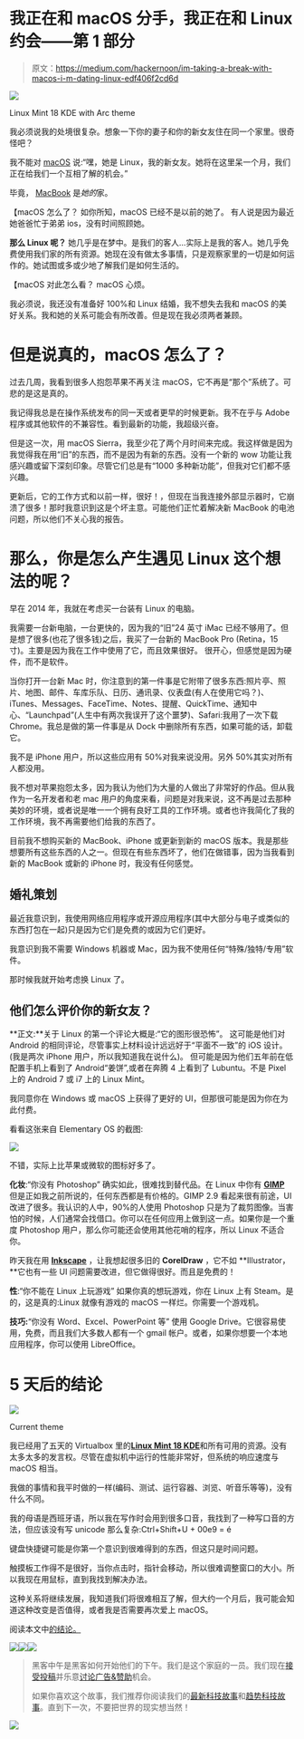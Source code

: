 # 我正在和 macOS 分手，我正在和 Linux 约会——第 1 部分

> 原文：<https://medium.com/hackernoon/im-taking-a-break-with-macos-i-m-dating-linux-edf406f2cd6d>

![](img/912a12a989fee140b7a7d117bf44af73.png)

Linux Mint 18 KDE with Arc theme

我必须说我的处境很复杂。想象一下你的妻子和你的新女友住在同一个家里。很奇怪吧？

我不能对 [macOS](https://hackernoon.com/tagged/macos) 说:“嘿，她是 Linux，我的新女友。她将在这里呆一个月，我们正在给我们一个互相了解的机会。”

毕竟， [MacBook](https://hackernoon.com/tagged/macbook) 是*她的*家。

【macOS 怎么了？
如你所知，macOS 已经不是以前的她了。
有人说是因为最近她爸爸忙于弟弟 ios，没有时间照顾她。

**那么 Linux 呢？**
她几乎是在梦中。是我们的客人…实际上是我的客人。她几乎免费使用我们家的所有资源。她现在没有做太多事情，只是观察家里的一切是如何运作的。她试图或多或少地了解我们是如何生活的。

【macOS 对此怎么看？
macOS 心烦。

我必须说，我还没有准备好 100%和 Linux 结婚，我不想失去我和 macOS 的美好关系。我和她的关系可能会有所改善。但是现在我必须两者兼顾。

# 但是说真的，macOS 怎么了？

过去几周，我看到很多人抱怨苹果不再关注 macOS，它不再是“那个”系统了。可悲的是这是真的。

我记得我总是在操作系统发布的同一天或者更早的时候更新。我不在乎与 Adobe 程序或其他软件的不兼容性。看到最新的功能，我超级兴奋。

但是这一次，用 macOS Sierra，我至少花了两个月时间来完成。我这样做是因为我觉得我在用“旧”的东西，而不是因为有新的东西。没有一个新的 wow 功能让我感兴趣或留下深刻印象。尽管它们总是有“1000 多种新功能”，但我对它们都不感兴趣。

更新后，它的工作方式和以前一样，很好！，但现在当我连接外部显示器时，它崩溃了很多！那时我意识到这是个坏主意。可能他们正忙着解决新 MacBook 的电池问题，所以他们不关心我的报告。

# 那么，你是怎么产生遇见 Linux 这个想法的呢？

早在 2014 年，我就在考虑买一台装有 Linux 的电脑。

我需要一台新电脑，一台更快的，因为我的“旧”24 英寸 iMac 已经不够用了。但是想了很多(也花了很多钱)之后，我买了一台新的 MacBook Pro (Retina，15 寸)。主要是因为我在工作中使用了它，而且效果很好。
很开心，但感觉是因为硬件，而不是软件。

当你打开一台新 Mac 时，你注意到的第一件事是它附带了很多东西:照片亭、照片、地图、邮件、车库乐队、日历、通讯录、仪表盘(有人在使用它吗？)、iTunes、Messages、FaceTime、Notes、提醒、QuickTime、通知中心、“Launchpad”(人生中有两次我误开了这个噩梦)、Safari:我用了一次下载 Chrome。我总是做的第一件事是从 Dock 中删除所有东西，如果可能的话，卸载它。

我不是 iPhone 用户，所以这些应用有 50%对我来说没用。另外 50%其实对所有人都没用。

我不想对苹果抱怨太多，因为我认为他们为大量的人做出了非常好的作品。但从我作为一名开发者和老 mac 用户的角度来看，问题是对我来说，这不再是过去那种美妙的环境，或者说是唯一一个拥有良好工具的工作环境。或者也许我简化了我的工作环境，我不再需要他们给我的东西了。

目前我不想购买新的 MacBook、iPhone 或更新到新的 macOS 版本。我是那些想要所有这些东西的人之一。但现在有些东西坏了，他们在做错事，因为当我看到新的 MacBook 或新的 iPhone 时，我没有任何感觉。

## 婚礼策划

最近我意识到，我使用网络应用程序或开源应用程序(其中大部分与电子或类似的东西打包在一起)只是因为它们是免费的或因为它们更好。

我意识到我不需要 Windows 机器或 Mac，因为我不使用任何“特殊/独特/专用”软件。

那时候我就开始考虑换 Linux 了。

## 他们怎么评价你的新女友？

**正文:**关于 Linux 的第一个评论大概是:“它的图形很恐怖”。
这可能是他们对 Android 的相同评论，尽管事实上材料设计远远好于“平面不一致”的 iOS 设计。(我是两次 iPhone 用户，所以我知道我在说什么)。
但可能是因为他们五年前在低配置手机上看到了 Android“姜饼”,或者在奔腾 4 上看到了 Lubuntu。不是 Pixel 上的 Android 7 或 i7 上的 Linux Mint。

我同意你在 Windows 或 macOS 上获得了更好的 UI，但那很可能是因为你在为此付费。

看看这张来自 Elementary OS 的截图:

![](img/24e60badade9c4723d8cb2d0b5bfc5da.png)

不错，实际上比苹果或微软的图标好多了。

**化妆**:“你没有 Photoshop”
确实如此，很难找到替代品。在 Linux 中你有 [**GIMP**](https://www.gimp.org) 但是正如我之前所说的，任何东西都是有价格的。GIMP 2.9 看起来很有前途，UI 改进了很多。我认识的人中，90%的人使用 Photoshop 只是为了裁剪图像。当害怕的时候，人们通常会找借口。你可以在任何应用上做到这一点。如果你是一个重度 Photoshop 用户，那么你可能还会使用其他花哨的程序，所以 Linux 不适合你。

昨天我在用 [**Inkscape**](https://inkscape.org) ，让我想起很多旧的 **CorelDraw** ，它不如 **Illustrator，**它也有一些 UI 问题需要改进，但它做得很好。而且是免费的！

**性**:“你不能在 Linux 上玩游戏”
如果你真的想玩游戏，你在 Linux 上有 Steam。是的，这是真的:Linux 就像有游戏的 macOS 一样烂。你需要一个游戏机。

**技巧:**“你没有 Word、Excel、PowerPoint 等”
使用 Google Drive。它很容易使用，免费，而且我们大多数人都有一个 gmail 帐户。或者，如果你想要一个本地应用程序，你可以使用 LibreOffice。

# 5 天后的结论

![](img/c1de4ef3bb49cb0e71a00f0b5be19e1c.png)

Current theme

我已经用了五天的 Virtualbox 里的[**Linux Mint 18 KDE**](https://www.linuxmint.com/rel_sarah_kde_whatsnew.php)和所有可用的资源。没有太多太多的发言权。尽管在虚拟机中运行的性能非常好，但系统的响应速度与 macOS 相当。

我做的事情和我平时做的一样(编码、测试、运行容器、浏览、听音乐等等)，没有什么不同。

我的母语是西班牙语，所以我在写作时会用到很多口音，我找到了一种写口音的方法，但应该没有写 unicode 那么复杂:Ctrl+Shift+U + 00e9 = é

键盘快捷键可能是你第一个意识到很难得到的东西，但这只是时间问题。

触摸板工作得不是很好，当你点击时，指针会移动，所以很难调整窗口的大小。所以我现在用鼠标，直到我找到解决办法。

这种关系将继续发展，我知道我们将很难相互了解，但大约一个月后，我可能会知道这种改变是否值得，或者我是否需要再次爱上 macOS。

阅读本文中[的结论。](https://hackernoon.com/im-taking-a-break-with-macos-i-m-dating-linux-part-2-29b1aee00e94#.9z0tt8q5t)

[![](img/50ef4044ecd4e250b5d50f368b775d38.png)](http://bit.ly/HackernoonFB)[![](img/979d9a46439d5aebbdcdca574e21dc81.png)](https://goo.gl/k7XYbx)[![](img/2930ba6bd2c12218fdbbf7e02c8746ff.png)](https://goo.gl/4ofytp)

> 黑客中午是黑客如何开始他们的下午。我们是这个家庭的一员。我们现在[接受投稿](http://bit.ly/hackernoonsubmission)并乐意[讨论广告&赞助](mailto:partners@amipublications.com)机会。
> 
> 如果你喜欢这个故事，我们推荐你阅读我们的[最新科技故事](http://bit.ly/hackernoonlatestt)和[趋势科技故事](https://hackernoon.com/trending)。直到下一次，不要把世界的现实想当然！

![](img/be0ca55ba73a573dce11effb2ee80d56.png)